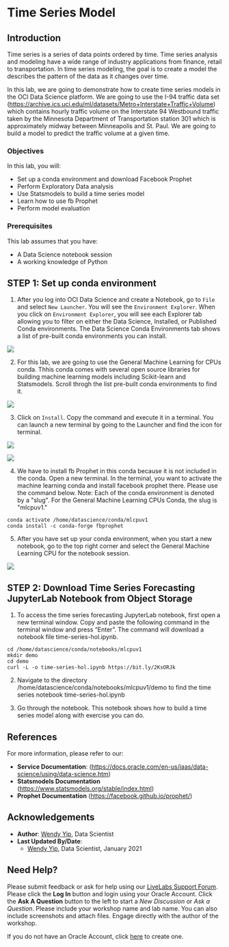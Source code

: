 # Time Series Model

## Introduction

Time series is a series of data points ordered by time.  Time series analysis and modeling have a wide range of industry applications from finance, retail to transportation.   In time series modeling, the goal is to create a model the describes the pattern of the data as it changes over time.  

In this lab, we are going to demonstrate how to create time series models in the OCI Data Science platform.  We are going to use the I-94 traffic data set (https://archive.ics.uci.edu/ml/datasets/Metro+Interstate+Traffic+Volume) which contains hourly traffic volume on the Interstate 94 Westbound traffic taken by the Minnesota Department of Transportation station 301 which is approximately midway between Minneapolis and St. Paul. We are going to build a model to predict the traffic volume at a given time.

### Objectives
In this lab, you will:
* Set up a conda environment and download Facebook Prophet
* Perform Exploratory Data analysis
* Use Statsmodels to build a time series model
* Learn how to use fb Prophet
* Perform model evaluation

### Prerequisites
This lab assumes that you have:
* A Data Science notebook session
* A working knowledge of Python

## **STEP 1:** Set up conda environment

1.  After you log into OCI Data Science and create a Notebook, go to `File` and select `New Launcher`.  You will see the `Environment Explorer`. When you click on `Environment Explorer`, you will see each Explorer tab allowing you to filter on either the Data Science, Installed, or Published Conda environments.  The Data Science Conda Environments tab shows a list of pre-built conda environments you can install.

  ![](./../time-series-forecasting/images/conda_environment_explorer.png " ")

2.  For this lab, we are going to use the General Machine Learning for CPUs conda.  Thhis conda comes with several open source libraries for building machine learning models including Scikit-learn and Statsmodels.  Scroll throgh the list pre-built conda environments to find it.

  ![](./../time-series-forecasting/images/general_machine_learning_conda.png " ")

3.  Click on `Install`.  Copy the command and execute it in a terminal.  You can launch a new terminal by going to the Launcher and find the icon for terminal.

  ![](./../time-series-forecasting/images/install_general_machine_learning_conda.png " ")

  ![](./../time-series-forecasting/images/open_terminal.png " ")

4.  We have to install fb Prophet in this conda because it is not included in the conda.  Open a new terminal.  In the terminal, you want to activate the machine learning conda and install facebook prophet there.  Please use the command below.  Note:  Each of the conda environment is denoted by a "slug".  For the General Machine Learning CPUs Conda, the slug is "mlcpuv1."

```
conda activate /home/datascience/conda/mlcpuv1
conda install -c conda-forge fbprophet
```

5.  After you have set up your conda environment, when you start a new notebook, go to the top right corner and select the General Machine Learning CPU for the notebook session.

  ![](./../time-series-forecasting/images/pick_conda_environ_for_notebook.png " ")

## **STEP 2:** Download Time Series Forecasting JupyterLab Notebook from Object Storage

1.  To access the time series forecasting JupyterLab notebook, first open a new terminal window.  Copy and paste the following command in the terminal window and press “Enter”. The command will download a notebook file time-series-hol.ipynb.

```
cd /home/datascience/conda/notebooks/mlcpuv1
mkdir demo
cd demo 
curl -L -o time-series-hol.ipynb https://bit.ly/2KsORJk
```
2.  Navigate to the directory /home/datascience/conda/notebooks/mlcpuv1/demo to find the time series notebook time-series-hol.ipynb

3.  Go through the notebook.  This notebook shows how to build a time series model along with exercise you can do.

## References

For more information, please refer to our:

* **Service Documentation**: (https://docs.oracle.com/en-us/iaas/data-science/using/data-science.htm)
* **Statsmodels Documentation** (https://www.statsmodels.org/stable/index.html)
* **Prophet Documentation** (https://facebook.github.io/prophet/)

## Acknowledgements

* **Author**: [Wendy Yip](https://www.linkedin.com/in/wendy-yip-a3990610/), Data Scientist
* **Last Updated By/Date**:
    * [Wendy Yip](https://www.linkedin.com/in/wendy-yip-a3990610/), Data Scientist, January 2021


## Need Help?
Please submit feedback or ask for help using our [LiveLabs Support Forum](https://community.oracle.com/tech/developers/categories/oracle-cloud-infrastructure-fundamentals). Please click the **Log In** button and login using your Oracle Account. Click the **Ask A Question** button to the left to start a *New Discussion* or *Ask a Question*.  Please include your workshop name and lab name.  You can also include screenshots and attach files.  Engage directly with the author of the workshop.

If you do not have an Oracle Account, click [here](https://profile.oracle.com/myprofile/account/create-account.jspx) to create one.

